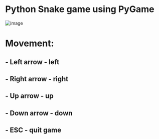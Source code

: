 # Python Snake game using PyGame

![image](https://user-images.githubusercontent.com/46728419/195612797-3eba84f0-4f01-42f8-9a37-347b2fc6537b.png)

# Movement: 
  ## - Left arrow - left
  ## - Right arrow - right
  ## - Up arrow - up
  ## - Down arrow - down
  ## - ESC - quit game
  
